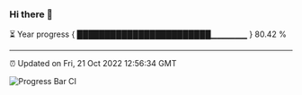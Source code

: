 ### Hi there 👋

⏳ Year progress { ████████████████████████▁▁▁▁▁▁ } 80.42 %

---

⏰ Updated on Fri, 21 Oct 2022 12:56:34 GMT

![Progress Bar CI](https://github.com/ZhaoGui/ZhaoGui/workflows/Progress%20Bar%20CI/badge.svg)
